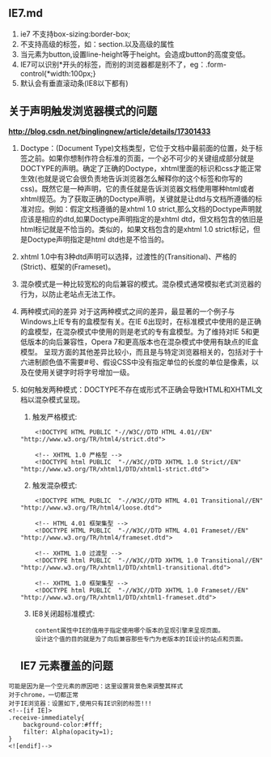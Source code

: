 ## IE7.md
1. ie7 不支持box-sizing:border-box;
2. 不支持高级的标签，如：section.以及高级的属性
3. 当元素为button,设置line-height等于height。会造成button的高度变低。
4. IE7可以识别*开头的标签，而别的浏览器都是别不了，eg：.form-control{*width:100px;}
5. 默认会有垂直滚动条(IE8以下都有)
## 关于声明触发浏览器模式的问题
**http://blog.csdn.net/binglingnew/article/details/17301433**

1. Doctype：(Document Type)文档类型，它位于文档中最前面的位置，处于标签之前。如果你想制作符合标准的页面，一个必不可少的关键组成部分就是DOCTYPE的声明。确定了正确的Doctype，xhtml里面的标识和css才能正常生效(也就是说它会很负责地告诉浏览器怎么解释你的这个标签和你写的css)。既然它是一种声明，它的责任就是告诉浏览器文档使用哪种html或者xhtml规范。为了获取正确的Doctype声明，关键就是让dtd与文档所遵循的标准对应。例如：假定文档遵循的是xhtml 1.0 strict,那么文档的Doctype声明就应该是相应的dtd,如果Doctype声明指定的是xhtml dtd，但文档包含的依旧是html标记就是不恰当的。类似的，如果文档包含的是xhtml 1.0 strict标记，但是Doctype声明指定是html dtd也是不恰当的。
2. xhtml 1.0中有3种dtd声明可以选择，过渡性的(Transitional)、严格的(Strict)、框架的(Frameset)。

3. 混杂模式是一种比较宽松的向后兼容的模式。混杂模式通常模拟老式浏览器的行为，以防止老站点无法工作。
4. 两种模式间的差异
对于这两种模式之间的差异，最显著的一个例子与Windows上IE专有的盒模型有关。在IE 6出现时，在标准模式中使用的是正确的盒模型，在混杂模式中使用的则是老式的专有盒模型。为了维持对IE 5和更低版本的向后兼容性，Opera 7和更高版本也在混杂模式中使用有缺点的IE盒模型。
呈现方面的其他差异比较小，而且是与特定浏览器相关的，包括对于十六进制颜色值不需要#号、假设CSS中没有指定单位的长度的单位是像素，以及在使用关键字时将字号增加一级。
5. 如何触发两种模式：DOCTYPE不存在或形式不正确会导致HTML和XHTML文档以混杂模式呈现。
	1. 触发严格模式:
	``` <!-- HTML 4.01 严格型 -->  
		<!DOCTYPE HTML PUBLIC "-//W3C//DTD HTML 4.01//EN"  "http://www.w3.org/TR/html4/strict.dtd">   
		  
		<!-- XHTML 1.0 严格型 -->  
		<!DOCTYPE html PUBLIC  "-//W3C//DTD XHTML 1.0 Strict//EN"  "http://www.w3.org/TR/xhtml1/DTD/xhtml1-strict.dtd">  
	```
	2. 触发混杂模式:
	```	<!-- HTML 4.01 过渡型 -->  
		<!DOCTYPE HTML PUBLIC  "-//W3C//DTD HTML 4.01 Transitional//EN"  "http://www.w3.org/TR/html4/loose.dtd">   
		  
		<!-- HTML 4.01 框架集型 -->  
		<!DOCTYPE HTML PUBLIC  "-//W3C//DTD HTML 4.01 Frameset//EN"  "http://www.w3.org/TR/html4/frameset.dtd">   
		  
		<!-- XHTML 1.0 过渡型 -->  
		<!DOCTYPE html PUBLIC  "-//W3C//DTD XHTML 1.0 Transitional//EN"  "http://www.w3.org/TR/xhtml1/DTD/xhtml1-transitional.dtd">   
		  
		<!-- XHTML 1.0 框架集型 -->  
		<!DOCTYPE html PUBLIC  "-//W3C//DTD XHTML 1.0 Frameset//EN"  "http://www.w3.org/TR/xhtml1/DTD/xhtml1-frameset.dtd"> 
	```
	3. IE8关闭超标准模式:
	``` <meta http-equiv="X-UA-Compatible" content="IE=7" />
		content属性中IE的值用于指定使用哪个版本的呈现引擎来呈现页面。
		设计这个值的目的就是为了向后兼容那些专门为老版本的IE设计的站点和页面。  
	```

	## IE7  元素覆盖的问题

```
可能是因为是一个空元素的原因吧：这里设置背景色来调整其样式
对于chrome，一切都正常
对于IE浏览器：设置如下,使用只有IE识别的标签!!!
<!--[if IE]>
.receive-immediately{
	background-color:#fff;
	filter: Alpha(opacity=1);
}
<![endif]-->

```